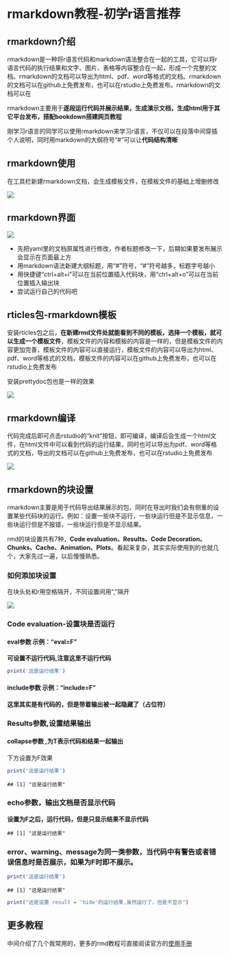 # rmarkdown教程-初学r语言推荐



## rmarkdown介绍

rmarkdown是一种将r语言代码和markdown语法整合在一起的工具，它可以将r语言代码的执行结果和文字、图片、表格等内容整合在一起，形成一个完整的文档。rmarkdown的文档可以导出为html、pdf、word等格式的文档。rmarkdown的文档可以在github上免费发布，也可以在rstudio上免费发布。rmarkdown的文档可以在

rmarkdown主要用于**逐段运行代码并展示结果，生成演示文档，生成html用于其它平台发布，搭配bookdown搭建网页教程**

刚学习r语言的同学可以使用rmarkdown来学习r语言，不仅可以在段落中间穿插个人说明，同时用markdown的大纲符号“#”可以让**代码结构清晰**

## rmarkdown使用

在工具栏新建rmarkdown文档，会生成模板文件，在模板文件的基础上增删修改

![](https://vip.123pan.cn/1813062489//7%20pic/202410200846060.png)


## rmarkdown界面

![](https://vip.123pan.cn/1813062489//7%20pic/202410200851433.png)

- 先把yaml里的文档原属性进行修改，作者标题修改一下，后期如果要发布展示会显示在页面最上方
- 用markdown语法新建大纲标题，用“#”符号，“#”符号越多，标题字号越小
- 用快捷键“ctrl+alt+i”可以在当前位置插入代码块，用“ctrl+alt+o”可以在当前位置插入输出块
- 尝试运行自己的代码吧

## rticles包-rmarkdown模板

安装rticles包之后，**在新建rmd文件处就能看到不同的模板，选择一个模板，就可以生成一个模板文件**，模板文件的内容和模板的内容是一样的，但是模板文件的内容更加完善，模板文件的内容可以直接运行，模板文件的内容可以导出为html、pdf、word等格式的文档，模板文件的内容可以在github上免费发布，也可以在rstudio上免费发布

安装prettydoc包也是一样的效果


![](https://vip.123pan.cn/1813062489//7%20pic/202410200856148.png)

## rmarkdown编译

代码完成后即可点击rstudio的“knit”按钮，即可编译，编译后会生成一个html文件，在html文件中可以看到代码的运行结果，同时也可以导出为pdf、word等格式的文档，导出的文档可以在github上免费发布，也可以在rstudio上免费发布

![](https://vip.123pan.cn/1813062489//7%20pic/202410200950363.png)

## rmarkdown的块设置

rmarkdown主要是用于代码导出结果展示的包，同时在导出时我们会有侧重的设置某些代码块的运行。例如：设置一些块不运行，一些块运行但是不显示信息，一些块运行但是不报错，一些块运行但是不显示结果。

rmd的块设置共有7种，**Code evaluation、Results、Code Decoration、Chunks、Cache、Animation、Plots**。看起来复杂，其实实际使用到的也就几个，大家先过一遍，以后慢慢熟悉。

### 如何添加块设置

在块头处和r用空格隔开，不同设置间用“,”隔开

![](https://vip.123pan.cn/1813062489//7%20pic/202410200918995.png)


### Code evaluation-设置块是否运行

#### eval参数  示例：“eval=F”

**可设置不运行代码,注意这里不运行代码**


``` r
print('这是运行结果')
```


#### include参数 示例：“include=F”

**这里其实是有代码的，但是带着输出被一起隐藏了（占位符）**



### Results参数,设置结果输出

#### collapse参数 ,为T表示代码和结果一起输出

下方设置为F效果


``` r
print('这是运行结果')
```

```
## [1] "这是运行结果"
```


### echo参数，输出文档是否显示代码

**设置为F之后，运行代码，但是只显示结果不显示代码**


```
## [1] "这是运行结果"
```


### error、warning、message为同一类参数，当代码中有警告或者错误信息时是否展示，如果为F时即不展示。


``` r
print('这是运行结果')
```

```
## [1] "这是运行结果"
```


``` r
print("这是设置 result = 'hide'的运行结果,虽然运行了，但是不显示")
```


## 更多教程

中间介绍了几个我常用的，更多的rmd教程可直接阅读官方的[使用手册](https://bookdown.org/yihui/rmarkdown/)
